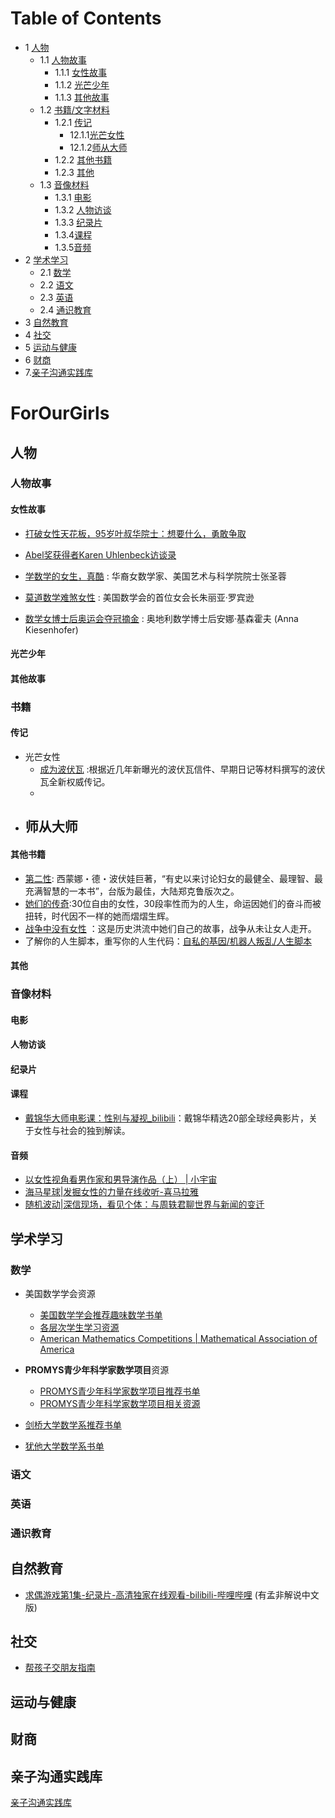 # Table of Contents

* 1 [人物](#人物)
  * 1.1 [人物故事](#人物故事)
    * 1.1.1 [女性故事](#女性故事) 
    * 1.1.2 [光芒少年](#光芒少年) 
    * 1.1.3 [其他故事](#其他故事) 
  * 1.2 [书籍/文字材料](#书籍/文字材料)
      * 1.2.1 [传记](#传记) 
        * 12.1.1[光芒女性](#光芒女性)
        * 12.1.2[师从大师](#师从大师)
      * 1.2.2 [其他书籍](#其他书籍) 
      * 1.2.3 [其他](#其他) 
  * 1.3 [音像材料](#音像材料)
      * 1.3.1 [电影](#电影) 
      * 1.3.2 [人物访谈](#人物访谈) 
      * 1.3.3 [纪录片](#纪录片)
      * 1.3.4[课程](#课程)
      * 1.3.5[音频](#音频)
* 2 [ 学术学习](#学术学习)
  * 2.1 [数学](#数学)
  * 2.2 [语文](#语文)
  * 2.3 [英语](#英语)
  * 2.4  [通识教育](#通识教育)
* 3 [自然教育](#自然教育)
* 4 [社交](#社交)
* 5 [运动与健康](#运动与健康)
* 6 [财商](#财商) 
* 7.[亲子沟通实践库](#亲子沟通实践库)

# ForOurGirls

## 人物

### 人物故事

#### 女性故事

- [打破女性天花板，95岁叶叔华院士：想要什么，勇敢争取](People/20211105_YeShuHua.md)

- [Abel奖获得者Karen Uhlenbeck访谈录](People/20211028_KarenUhlenbeck.md) 
- [学数学的女生，真酷](People/20211028_CoolMathGirls.md) : 华裔女数学家、美国艺术与科学院院士张圣蓉
- [莫道数学难煞女性](People/20211028_JuliaRobinson.md) : 美国数学会的首位女会长朱丽亚·罗宾逊
- [数学女博士后奥运会夺冠摘金](People/20211028_AnnaKiesenhofer.md) : 奥地利数学博士后安娜·基森霍夫 (Anna Kiesenhofer) 

#### 光芒少年

#### 其他故事

### 书籍

#### 传记

- 光芒女性
  - [成为波伏瓦](People/20211103_BecomingBeauvoir.md) :根据近几年新曝光的波伏瓦信件、早期日记等材料撰写的波伏瓦全新权威传记。
  - 
- 师从大师
  - 

#### 其他书籍

- [第二性](People/20211103_TheSecondSex_SimonedeBeauvoir.md): 西蒙娜・德・波伏娃巨著，“有史以来讨论妇女的最健全、最理智、最充满智慧的一本书”，台版为最佳，大陆郑克鲁版次之。
- [她们的传奇](People/20211028_TheirLegend.md):30位自由的女性，30段率性而为的人生，命运因她们的奋斗而被扭转，时代因不一样的她而熠熠生辉。
- [战争中没有女性](People/20211103_NoWemenInWar.md) ：这是历史洪流中她们自己的故事，战争从未让女人走开。
- 了解你的人生脚本，重写你的人生代码：[自私的基因/机器人叛乱/人生脚本](People/20211103_KnowHowYouToBeCode.md)

#### 其他

### 音像材料

#### 电影

#### 人物访谈

#### 纪录片

#### 课程

- [戴锦华大师电影课：性别与凝视_bilibili](https://www.bilibili.com/cheese/play/ep7655?spm_id_from=333.337.0.0)：戴锦华精选20部全球经典影片，关于女性与社会的独到解读。

#### 音频

- [以女性视角看男作家和男导演作品（上）  | 小宇宙 ](https://www.xiaoyuzhoufm.com/episode/60c50e46c2ec9bd456ec608b?s=eyJ1IjogIjVlN2Y1NmE0MGE3YmQ4MDljMmU5OTdkZCJ9)
- [海马星球|发掘女性的力量在线收听-喜马拉雅](https://www.ximalaya.com/renwenjp/12558418/)
- [随机波动|深信现场，看见个体：与周轶君聊世界与新闻的变迁](https://www.stovol.club/061)

## 学术学习

### 数学

- 美国数学学会资源
  - [美国数学学会推荐趣味数学书单](Academic/20211102_MAAMathReadingList.md)
  - [各层次学生学习资源](Academic/20211102_MAAMathStudentResou.md)
  - [American Mathematics Competitions | Mathematical Association of America](https://www.maa.org/math-competitions)

- **PROMYS青少年科学家数学项目**资源
  - [PROMYS青少年科学家数学项目推荐书单](Academic/20211102_PromysMathReadingList.md)
  - [PROMYS青少年科学家数学项目相关资源](Academic/20211102_PromysStudentResou.md)
- [剑桥大学数学系推荐书单](Academic/20211102_CamMathReadingList.md)
- [犹他大学数学系书单](Academic/20211102_UtahMathReadingList.md)

### 语文

### 英语

### 通识教育

## 自然教育

- [求偶游戏第1集-纪录片-高清独家在线观看-bilibili-哔哩哔哩](https://www.bilibili.com/bangumi/play/ep423829?share_medium=iphone&share_plat=ios&share_session_id=8F38522B-5E28-46C5-8DD4-D197D7AF6297&share_source=WEIXIN&share_tag=s_i&timestamp=1635385372&unique_k=WKVqoB) (有孟非解说中文版)

## 社交

- [帮孩子交朋友指南](SEL/20211102_HelpYourKidsMakeFriends.md)

## 运动与健康

## 财商

## 亲子沟通实践库

[亲子沟通实践库](Parenting/20211103_ParentingPractice.md)


